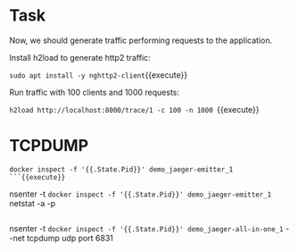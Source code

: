
# Task

Now, we should generate traffic performing requests to the application.

Install h2load to generate http2 traffic:

`sudo apt install -y nghttp2-client`{{execute}}

Run traffic with 100 clients and 1000 requests:

`h2load http://localhost:8000/trace/1 -c 100 -n 1000 `{{execute}}


# TCPDUMP


```
docker inspect -f '{{.State.Pid}}' demo_jaeger-emitter_1
```{{execute}}

```
nsenter -t `docker inspect -f '{{.State.Pid}}' demo_jaeger-emitter_1` netstat -a -p
```{{execute}}

```
nsenter -t `docker inspect -f '{{.State.Pid}}' demo_jaeger-all-in-one_1` --net tcpdump udp port 6831
```{{execute}}
